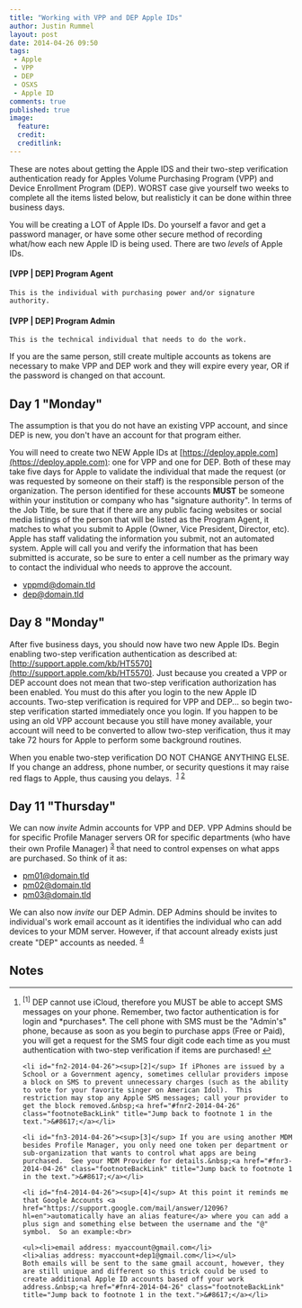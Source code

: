 ```yaml
---
title: "Working with VPP and DEP Apple IDs"
author: Justin Rummel
layout: post
date: 2014-04-26 09:50
tags:
 - Apple
 - VPP
 - DEP
 - OSXS
 - Apple ID
comments: true
published: true
image:
  feature:
  credit:
  creditlink:
---
```

These are notes about getting the Apple IDS and their two-step verification authentication ready for Apples Volume Purchasing Program (VPP) and Device Enrollment Program (DEP).  WORST case give yourself two weeks to complete all the items listed below, but realisticly it can be done within three business days.

You will be creating a LOT of Apple IDs.  Do yourself a favor and get a password manager, or have some other secure method of recording what/how each new Apple ID is being used.  There are two *levels* of Apple IDs.

#### [VPP | DEP] Program Agent

	This is the individual with purchasing power and/or signature authority.

#### [VPP | DEP] Program Admin

	This is the technical individual that needs to do the work.

If you are the same person, still create multiple accounts as tokens are necessary to make VPP and DEP work and they will expire every year, OR if the password is changed on that account.

Day 1 "Monday"
---
The assumption is that you do not have an existing VPP account, and since DEP is new, you don't have an account for that program either.

You will need to create two NEW Apple IDs at [https://deploy.apple.com](https://deploy.apple.com): one for VPP and one for DEP.  Both of these may take five days for Apple to validate the individual that made the request (or was requested by someone on their staff) is the responsible person of the organization.  The person identified for these accounts **MUST** be someone within your institution or company who has "signature authority".  In terms of the Job Title, be sure that if there are any public facing websites or social media listings of the person that will be listed as the Program Agent, it matches to what you submit to Apple (Owner, Vice President, Director, etc).  Apple has staff validating the information you submit, not an automated system.  Apple will call you and verify the information that has been submitted is accurate, so be sure to enter a cell number as the primary way to contact the individual who needs to approve the account.

-	vppmd@domain.tld
-	dep@domain.tld

Day 8 "Monday"
---
After five business days, you should now have two new Apple IDs.  Begin enabling two-step verification authentication as described at: [http://support.apple.com/kb/HT5570](http://support.apple.com/kb/HT5570).  Just because you created a VPP or DEP account does not mean that two-step verification authorization has been enabled.  You must do this after you login to the new Apple ID accounts.  Two-step verification is required for VPP and DEP... so begin two-step verification started immediately once you login.  If you happen to be using an old VPP account because you still have money available, your account will need to be converted to allow two-step verification, thus it may take 72 hours for Apple to perform some background routines.

When you enable two-step verification DO NOT CHANGE ANYTHING ELSE.  If you change an address, phone number, or security questions it may raise red flags to Apple, thus causing you delays. &nbsp;<sup id="fnr1-2014-04-26">[1]</sup>&nbsp;<sup id="fnr2-2014-04-26">[2]</sup>

Day 11 "Thursday"
---
We can now *invite* Admin accounts for VPP and DEP.  VPP Admins should be for specific Profile Manager servers OR for specific departments (who have their own Profile Manager)&nbsp;<sup id="fnr3-2014-04-26">[3]</sup> that need to control expenses on what apps are purchased.  So think of it as:

-	pm01@domain.tld
-	pm02@domain.tld
-	pm03@domain.tld

We can also now *invite* our DEP Admin.  DEP Admins should be invites to individual's work email account as it identifies the individual who can add devices to your MDM server.  However, if that account already exists just create "DEP" accounts as needed.&nbsp;<sup id="fnr4-2014-04-26">[4]</sup>

Notes
---
<div class="footnotes">
<hr />
<ol>
	<li id="fn1-2014-04-26"><sup>[1]</sup> DEP cannot use iCloud, therefore you MUST be able to accept SMS messages on your phone.  Remember, two factor authentication is for login and *purchases*.  The cell phone with SMS must be the "Admin's" phone, because as soon as you begin to purchase apps (Free or Paid), you will get a request for the SMS four digit code each time as you must authentication with two-step verification if items are purchased!&nbsp;<a href="#fnr1-2014-04-26" class="footnoteBackLink" title="Jump back to footnote 1 in the text.">&#8617;</a></li>

	<li id="fn2-2014-04-26"><sup>[2]</sup> If iPhones are issued by a School or a Government agency, sometimes cellular providers impose a block on SMS to prevent unnecessary charges (such as the ability to vote for your favorite singer on American Idol).  This restriction may stop any Apple SMS messages; call your provider to get the block removed.&nbsp;<a href="#fnr2-2014-04-26" class="footnoteBackLink" title="Jump back to footnote 1 in the text.">&#8617;</a></li>

	<li id="fn3-2014-04-26"><sup>[3]</sup> If you are using another MDM besides Profile Manager, you only need one token per department or sub-organization that wants to control what apps are being purchased.  See your MDM Provider for details.&nbsp;<a href="#fnr3-2014-04-26" class="footnoteBackLink" title="Jump back to footnote 1 in the text.">&#8617;</a></li>

	<li id="fn4-2014-04-26"><sup>[4]</sup> At this point it reminds me that Google Accounts <a href="https://support.google.com/mail/answer/12096?hl=en">automatically have an alias feature</a> where you can add a plus sign and something else between the username and the "@" symbol.  So an example:<br>

	<ul><li>email address: myaccount@gmail.com</li>
	<li>alias address: myaccount+dep1@gmail.com</li></ul>
	Both emails will be sent to the same gmail account, however, they are still unique and different so this trick could be used to create additional Apple ID accounts based off your work address.&nbsp;<a href="#fnr4-2014-04-26" class="footnoteBackLink" title="Jump back to footnote 1 in the text.">&#8617;</a></li>
</ol>
</div>

[1]: #fn1-2014-04-26
[2]: #fn2-2014-04-26
[3]: #fn3-2014-04-26
[4]: #fn4-2014-04-26
